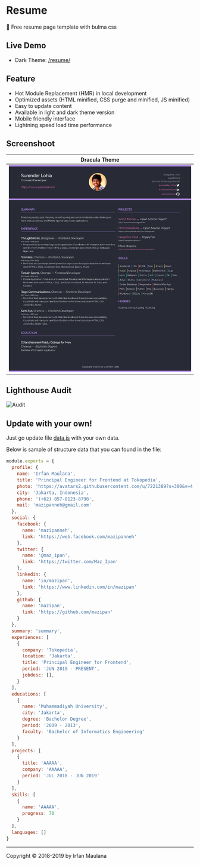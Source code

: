 # Resume

💼 Free resume page template with bulma css

## Live Demo

+ Dark Theme: [/resume/](https://surenderlohia.github.io/resume/)

## Feature

+ Hot Module Replacement (HMR) in local development
+ Optimized assets (HTML minified, CSS purge and minified, JS minified)
+ Easy to update content
+ Available in light and dark theme version
+ Mobile friendly interface
+ Lightning speed load time performance

## Screenshoot

|              Dracula Theme          |
| :---------------------------------: |
| ![Dracula](screenshoot-dracula.png) |

## Lighthouse Audit

![Audit](screenshoot-lighthouse.png)

## Update with your own!

Just go update file [data.js](https://github.com/surenderlohia/resume/blob/master/src/data.js) with your own data.

Below is sample of structure data that you can found in the file:

```javascript
module.exports = {
  profile: {
    name: 'Irfan Maulana',
    title: 'Principal Engineer for Frontend at Tokopedia',
    photo: 'https://avatars2.githubusercontent.com/u/7221389?s=300&v=4', // 300x300px
    city: 'Jakarta, Indonesia',
    phone: '(+62) 857-8123-8798',
    mail: 'mazipanneh@gmail.com'
  },
  social: {
    facebook: {
      name: 'mazipanneh',
      link: 'https://web.facebook.com/mazipanneh'
    },
    twitter: {
      name: '@maz_ipan',
      link: 'https://twitter.com/Maz_Ipan'
    },
    linkedin: {
      name: 'in/mazipan',
      link: 'https://www.linkedin.com/in/mazipan'
    },
    github: {
      name: 'mazipan',
      link: 'https://github.com/mazipan'
    }
  },
  summary: 'summary',
  experiences: [
    {
      company: 'Tokopedia',
      location: 'Jakarta',
      title: 'Principal Engineer for Frontend',
      period: 'JUN 2019 - PRESENT',
      jobdesc: [],
    }
  ],
  educations: [
    {
      name: 'Muhammadiyah University',
      city: 'Jakarta',
      degree: 'Bachelor Degree',
      period: '2009 - 2013',
      faculty: 'Bachelor of Informatics Engineering'
    }
  ],
  projects: [
    {
      title: 'AAAAA',
      company: 'AAAAA',
      period: 'JUL 2018 - JUN 2019'
    }
  ],
  skills: [
    {
      name: 'AAAAA',
      progress: 70
    }
  ],
  languages: []
}
```

-----

Copyright © 2018-2019 by Irfan Maulana
